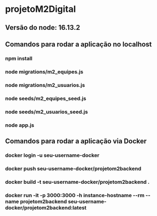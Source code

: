 # projetoM2Digital
## Versão do node: 16.13.2
## Comandos para rodar a aplicação no localhost
### npm install
### node migrations/m2_equipes.js
### node migrations/m2_usuarios.js
### node seeds/m2_equipes_seed.js
### node seeds/m2_usuarios_seed.js
### node app.js

## Comandos para rodar a aplicação via Docker

### docker login -u seu-username-docker
### docker push seu-username-docker/projetom2backend
### docker build -t seu-username-docker/projetom2backend . 
### docker run -it -p 3000:3000 -h instance-hostname --rm --name projetom2backend seu-username-docker/projetom2backend:latest
